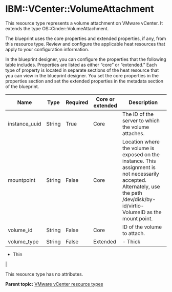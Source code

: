 # IBM::VCenter::VolumeAttachment

This resource type represents a volume attachment on VMware vCenter. It extends the type OS::Cinder::VolumeAttachment.

The blueprint uses the core properties and extended properties, if any, from this resource type. Review and configure the applicable heat resources that apply to your configuration information.

In the blueprint designer, you can configure the properties that the following table includes. Properties are listed as either “core” or “extended.” Each type of property is located in separate sections of the heat resource that you can view in the blueprint designer. You set the core properties in the properties section and set the extended properties in the metadata section of the blueprint.

|Name|Type|Required|Core or extended|Description|
|----|----|--------|----------------|-----------|
|instance\_uuid|String|True|Core|The ID of the server to which the volume attaches.|
|mountpoint|String|False|Core|Location where the volume is exposed on the instance. This assignment is not necessarily accepted. Alternately, use the path /dev/disk/by-id/virtio-VolumeID as the mount point.|
|volume\_id|String|False|Core|ID of the volume to attach.|
|volume\_type|String|False|Extended| -   Thick
-   Thin

 |

This resource type has no attributes.

**Parent topic:** [VMware vCenter resource types](../../com.ibm.edt.heat.reference.doc/topics/ref_heat_types_vc_ov.md)

